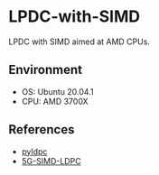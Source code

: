 # LPDC-with-SIMD
LPDC with SIMD aimed at AMD CPUs.

## Environment

- OS: Ubuntu 20.04.1
- CPU: AMD 3700X

## References

- [pyldpc](https://github.com/hichamjanati/pyldpc.git)
- [5G-SIMD-LDPC](https://github.com/SherlockHsu/5G-SIMD-LDPC)

